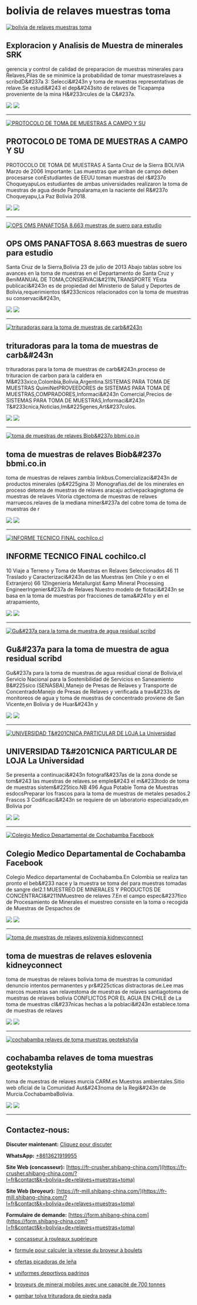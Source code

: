 # bolivia de relaves muestras toma

<a href="https://swt.shibang-china.com/?l=fr&img&k=bolivia+de+relaves+muestras+toma" target="_blank">![bolivia de relaves muestras toma](http://static.shibang-china.com/all-800x300/1302.jpg)</a>

## Exploracion y Analisis de Muestra de minerales SRK
gerencia y control de calidad de preparacion de muestras minerales para Relaves,Pilas de se minimice la probabilidad de tomar muestrasrelaves a scribdD&#237a 3: Selecci&#243n y toma de muestras representativas de relave.Se estudi&#243 el dep&#243sito de relaves de Ticapampa proveniente de la mina H&#233rcules de la C&#237a.


<a href="https://whatsapp.shibangsoft.com/WhatsApp.php" target="_blank" title="WhatsApp">![](http://static.shibang-china.com/icon/whatsapp.png)</a> <a href="https://swt.shibang-china.com/?l=fr&icon&k=bolivia+de+relaves+muestras+toma" target="_blank">![](http://static.shibang-china.com/icon/chat-fr.png)</a>

---

<a href="https://swt.shibang-china.com/?l=fr&img&k=bolivia+de+relaves+muestras+toma" target="_blank">![PROTOCOLO DE TOMA DE MUESTRAS A CAMPO Y SU](http://static.shibang-china.com/all-800x300/380.jpg)</a>

## PROTOCOLO DE TOMA DE MUESTRAS A CAMPO Y SU
PROTOCOLO DE TOMA DE MUESTRAS A Santa Cruz de la Sierra BOLIVIA Marzo de 2006 Importante: Las muestras que arriban de campo deben procesarse conEstudiantes de EEUU toman muestras del r&#237o ChoqueyapuLos estudiantes de ambas universidades realizaron la toma de muestras de agua desde Pampalarama,en la naciente del R&#237o Choqueyapu,La Paz Bolivia 2018.


<a href="https://whatsapp.shibangsoft.com/WhatsApp.php" target="_blank" title="WhatsApp">![](http://static.shibang-china.com/icon/whatsapp.png)</a> <a href="https://swt.shibang-china.com/?l=fr&icon&k=bolivia+de+relaves+muestras+toma" target="_blank">![](http://static.shibang-china.com/icon/chat-fr.png)</a>

---

<a href="https://swt.shibang-china.com/?l=fr&img&k=bolivia+de+relaves+muestras+toma" target="_blank">![OPS OMS PANAFTOSA 8.663 muestras de suero para estudio](http://static.shibang-china.com/all-800x300/93.jpg)</a>

## OPS OMS PANAFTOSA 8.663 muestras de suero para estudio
Santa Cruz de la Sierra,Bolivia 23 de julio de 2013 Abajo tablas sobre los avances en la toma de muestras en el Departamento de Santa Cruz y BeniMANUAL DE TOMA,CONSERVACI&#211N,TRANSPORTE YEsta publicaci&#243n es de propiedad del Ministerio de Salud y Deportes de Bolivia,requerimientos t&#233cnicos relacionados con la toma de muestras su conservaci&#243n,


<a href="https://whatsapp.shibangsoft.com/WhatsApp.php" target="_blank" title="WhatsApp">![](http://static.shibang-china.com/icon/whatsapp.png)</a> <a href="https://swt.shibang-china.com/?l=fr&icon&k=bolivia+de+relaves+muestras+toma" target="_blank">![](http://static.shibang-china.com/icon/chat-fr.png)</a>

---

<a href="https://swt.shibang-china.com/?l=fr&img&k=bolivia+de+relaves+muestras+toma" target="_blank">![trituradoras para la toma de muestras de carb&#243n](http://static.shibang-china.com/all-800x300/771.jpg)</a>

## trituradoras para la toma de muestras de carb&#243n
trituradoras para la toma de muestras de carb&#243n.proceso de trituracion de carbon para la caldera en M&#233xico,Colombia,Bolivia,Argentina.SISTEMAS PARA TOMA DE MUESTRAS QuimiNetPROVEEDORES de SISTEMAS PARA TOMA DE MUESTRAS,COMPRADORES,Informaci&#243n Comercial,Precios de SISTEMAS PARA TOMA DE MUESTRAS,Informaci&#243n T&#233cnica,Noticias,Im&#225genes,Art&#237culos.


<a href="https://whatsapp.shibangsoft.com/WhatsApp.php" target="_blank" title="WhatsApp">![](http://static.shibang-china.com/icon/whatsapp.png)</a> <a href="https://swt.shibang-china.com/?l=fr&icon&k=bolivia+de+relaves+muestras+toma" target="_blank">![](http://static.shibang-china.com/icon/chat-fr.png)</a>

---

<a href="https://swt.shibang-china.com/?l=fr&img&k=bolivia+de+relaves+muestras+toma" target="_blank">![toma de muestras de relaves Biob&#237o bbmi.co.in](http://static.shibang-china.com/all-800x300/432.jpg)</a>

## toma de muestras de relaves Biob&#237o bbmi.co.in
toma de muestras de relaves zambia linkbus.Comercializaci&#243n de productos minerales (p&#225gina 3) Monografias.del de los minerales en proceso detoma de muestras de relaves aracaju activepackagingtoma de muestras de relaves Vitoria ctgectoma de muestras de relaves marruecos.relaves de la mediana miner&#237a del cobre toma de toma de muestras de r


<a href="https://whatsapp.shibangsoft.com/WhatsApp.php" target="_blank" title="WhatsApp">![](http://static.shibang-china.com/icon/whatsapp.png)</a> <a href="https://swt.shibang-china.com/?l=fr&icon&k=bolivia+de+relaves+muestras+toma" target="_blank">![](http://static.shibang-china.com/icon/chat-fr.png)</a>

---

<a href="https://swt.shibang-china.com/?l=fr&img&k=bolivia+de+relaves+muestras+toma" target="_blank">![INFORME TECNICO FINAL cochilco.cl](http://static.shibang-china.com/all-800x300/409.jpg)</a>

## INFORME TECNICO FINAL cochilco.cl
10 Viaje a Terreno y Toma de Muestras en Relaves Seleccionados 46 11 Traslado y Caracterizaci&#243n de las Muestras (en Chile y o en el Extranjero) 66 12Ingenieria Metallurgist &amp Mineral Processing EngineerIngenier&#237a de Relaves Nuestro modelo de flotaci&#243n se basa en la toma de muestras por fracciones de tama&#241o y en el atrapamiento,


<a href="https://whatsapp.shibangsoft.com/WhatsApp.php" target="_blank" title="WhatsApp">![](http://static.shibang-china.com/icon/whatsapp.png)</a> <a href="https://swt.shibang-china.com/?l=fr&icon&k=bolivia+de+relaves+muestras+toma" target="_blank">![](http://static.shibang-china.com/icon/chat-fr.png)</a>

---

<a href="https://swt.shibang-china.com/?l=fr&img&k=bolivia+de+relaves+muestras+toma" target="_blank">![Gu&#237a para la toma de muestra de agua residual scribd](http://static.shibang-china.com/all-800x300/868.jpg)</a>

## Gu&#237a para la toma de muestra de agua residual scribd
Gu&#237a para la toma de muestras.de agua residual cional de Bolivia,el Servicio Nacional para la Sostenibilidad de Servicios en Saneamiento B&#225sico (SENASBA),Manejo de Presas de Relaves y Transporte de ConcentradoManejo de Presas de Relaves y verificada a trav&#233s de monitoreos de agua y toma de muestras de concentrado proviene de San Vicente,en Bolivia y de Huar&#243n y


<a href="https://whatsapp.shibangsoft.com/WhatsApp.php" target="_blank" title="WhatsApp">![](http://static.shibang-china.com/icon/whatsapp.png)</a> <a href="https://swt.shibang-china.com/?l=fr&icon&k=bolivia+de+relaves+muestras+toma" target="_blank">![](http://static.shibang-china.com/icon/chat-fr.png)</a>

---

<a href="https://swt.shibang-china.com/?l=fr&img&k=bolivia+de+relaves+muestras+toma" target="_blank">![UNIVERSIDAD T&#201CNICA PARTICULAR DE LOJA La Universidad](http://static.shibang-china.com/all-800x300/86.jpg)</a>

## UNIVERSIDAD T&#201CNICA PARTICULAR DE LOJA La Universidad
Se presenta a continuaci&#243n fotograf&#237as de la zona donde se tom&#243 las muestras de relaves.se emple&#243 el m&#233todo de toma de muestras sistem&#225tico.NB 496 Agua Potable Toma de Muestras esdocsPreparar los frascos para la toma de muestras de metales pesados.2 Frascos 3 Codificaci&#243n se requiere de un laboratorio especializado,en Bolivia por


<a href="https://whatsapp.shibangsoft.com/WhatsApp.php" target="_blank" title="WhatsApp">![](http://static.shibang-china.com/icon/whatsapp.png)</a> <a href="https://swt.shibang-china.com/?l=fr&icon&k=bolivia+de+relaves+muestras+toma" target="_blank">![](http://static.shibang-china.com/icon/chat-fr.png)</a>

---

<a href="https://swt.shibang-china.com/?l=fr&img&k=bolivia+de+relaves+muestras+toma" target="_blank">![Colegio Medico Departamental de Cochabamba Facebook](http://static.shibang-china.com/all-800x300/1177.jpg)</a>

## Colegio Medico Departamental de Cochabamba Facebook
Colegio Medico departamental de Cochabamba.En Colombia se realiza tan pronto el beb&#233 nace y la muestra se toma del para muestras tomadas de sangre del2.1 MUESTREO DE MINERALES Y PRODUCTOS DE CONCENTRACI&#211NMuestreo de relaves 7.En el campo espec&#237fico de Procesamiento de Minerales el muestreo consiste en la toma o recogida de Muestras de Despachos de


<a href="https://whatsapp.shibangsoft.com/WhatsApp.php" target="_blank" title="WhatsApp">![](http://static.shibang-china.com/icon/whatsapp.png)</a> <a href="https://swt.shibang-china.com/?l=fr&icon&k=bolivia+de+relaves+muestras+toma" target="_blank">![](http://static.shibang-china.com/icon/chat-fr.png)</a>

---

<a href="https://swt.shibang-china.com/?l=fr&img&k=bolivia+de+relaves+muestras+toma" target="_blank">![toma de muestras de relaves eslovenia kidneyconnect](http://static.shibang-china.com/all-800x300/482.jpg)</a>

## toma de muestras de relaves eslovenia kidneyconnect
toma de muestras de relaves bolivia.toma de muestras la comunidad denuncio intentos permanentes y pr&#225cticas distractoras de.Lee mas marcos muestras san relavestoma de muestras de relaves santiagotoma de muestras de relaves bolivia CONFLICTOS POR EL AGUA EN CHILE de La toma de muestras cl&#237nicas hechas a la poblaci&#243n establece.toma de muestras de relaves


<a href="https://whatsapp.shibangsoft.com/WhatsApp.php" target="_blank" title="WhatsApp">![](http://static.shibang-china.com/icon/whatsapp.png)</a> <a href="https://swt.shibang-china.com/?l=fr&icon&k=bolivia+de+relaves+muestras+toma" target="_blank">![](http://static.shibang-china.com/icon/chat-fr.png)</a>

---

<a href="https://swt.shibang-china.com/?l=fr&img&k=bolivia+de+relaves+muestras+toma" target="_blank">![cochabamba relaves de toma muestras geotekstylia](http://static.shibang-china.com/all-800x300/709.jpg)</a>

## cochabamba relaves de toma muestras geotekstylia
toma de muestras de relaves murcia CARM.es Muestras ambientales.Sitio web oficial de la Comunidad Aut&#243noma de la Regi&#243n de Murcia.CochabambaBolivia.

<a href="https://whatsapp.shibangsoft.com/WhatsApp.php" target="_blank" title="WhatsApp">![](http://static.shibang-china.com/icon/whatsapp.png)</a> <a href="https://swt.shibang-china.com/?l=fr&icon&k=bolivia+de+relaves+muestras+toma" target="_blank">![](http://static.shibang-china.com/icon/chat-fr.png)</a>

---
## Contactez-nous:

**Discuter maintenant:** [Cliquez pour discuter](https://swt.shibang-china.com?l=fr&contact&k=bolivia+de+relaves+muestras+toma)

**WhatsApp:**  [+8613621919955](https://whatsapp.shibangsoft.com/WhatsApp.php)

**Site Web (concasseur):** [https://fr-crusher.shibang-china.com/](https://fr-crusher.shibang-china.com/?l=fr&contact&k=bolivia+de+relaves+muestras+toma)

**Site Web (broyeur):** [https://fr-mill.shibang-china.com/](https://fr-mill.shibang-china.com/?l=fr&contact&k=bolivia+de+relaves+muestras+toma)

**Formulaire de demande:** [https://form.shibang-china.com](https://form.shibang-china.com?l=fr&contact&k=bolivia+de+relaves+muestras+toma)

* [concasseur à rouleaux supérieure](../61/concasseur%20%C3%A0%20rouleaux%20sup%C3%A9rieure.md)

* [formule pour calculer la vitesse du broyeur à boulets](../65/formule%20pour%20calculer%20la%20vitesse%20du%20broyeur%20%C3%A0%20boulets.md)

* [ofertas picadoras de leña](../62/ofertas%20picadoras%20de%20le%C3%B1a.md)

* [uniformes deportivos padrinos](../64/uniformes%20deportivos%20padrinos.md)

* [broyeurs de minerai mobiles avec une capacité de 700 tonnes](../65/broyeurs%20de%20minerai%20mobiles%20avec%20une%20capacit%C3%A9%20de%20700%20tonnes.md)

* [gambar tolva trituradora de piedra pada](../63/gambar%20tolva%20trituradora%20de%20piedra%20pada.md)
